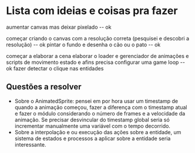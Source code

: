 # Lista com ideias e coisas pra fazer

aumentar canvas mas deixar pixelado -- ok

começar criando o canvas com a resolução correta (pesquisei e descobri a resolução) -- ok
pintar o fundo e desenha o cão ou o pato -- ok

começar a elaborar a cena
elaborar o loader e gerenciador de animações e scripts de movimento estado e afins
precisa configurar uma game loop -- ok
fazer detectar o clique nas entidades

## Questões a resolver

* Sobre o AnimatedSprite: pensei em por hora usar um timestamp de quando a animação começou, fazer a diferença com o timestamp atual e fazer o módulo considerando o número de frames e a velocidade da animação. Se precisar desvincular do timestamp global seria só incrementar manualmente uma variável com o tempo decorrido.
* Sobre a interpolação e ou execução das ações sobre a entidade, um sistema de estados e processos a aplicar sobre a entidade seria interessante.
